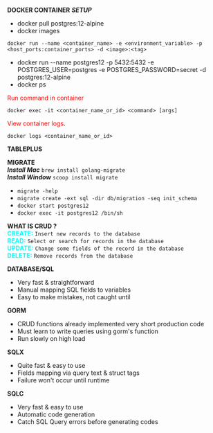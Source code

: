**DOCKER CONTAINER**
***SETUP***
- docker pull postgres:12-alpine
- docker images
```
docker run --name <container_name> -e <environment_variable> -p <host_ports:container_ports> -d <image>:<tag>
```
- docker run --name postgres12 -p 5432:5432 -e POSTGRES_USER=postgres -e POSTGRES_PASSWORD=secret -d postgres:12-alpine
- docker ps

<span style="color:red">Run command in container</span>
```
docker exec -it <container_name_or_id> <command> [args]
```
<span style="color:red">View container logs</span>.
```
docker logs <container_name_or_id>
```

**TABLEPLUS**

**MIGRATE** <br />
***Install Mac***
`brew install golang-migrate` <br />
***Install Window***
`scoop install migrate`

- `migrate -help`
- `migrate create -ext sql -dir db/migration -seq init_schema`
- `docker start postgres12`
- `docker exec -it postgres12 /bin/sh`

**WHAT IS CRUD ?** <br />
<span style="color:cyan;font-weight:bold">CREATE:</span>
`Insert new records to the database` <br />
<span style="color:cyan;font-weight:bold">READ:</span>
`Select or search for records in the database` <br />
<span style="color:cyan;font-weight:bold">UPDATE:</span>
`Change some fields of the record in the database` <br />
<span style="color:cyan;font-weight:bold">DELETE:</span>
`Remove records from the database` <br />

**DATABASE/SQL**
- Very fast & straightforward
- Manual mapping SQL fields to variables
- Easy to make mistakes, not caught until

**GORM**
- CRUD functions already implemented very short production code
- Must learn to write queries using gorm's function
- Run slowly on high load

**SQLX**
- Quite fast & easy to use
- Fields mapping via query text & struct tags
- Failure won't occur until runtime

**SQLC**
- Very fast & easy to use
- Automatic code generation
- Catch SQL Query errors before generating codes
